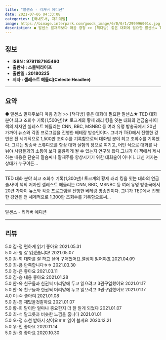 ```yaml
---
title: "말센스 - 리커버 에디션"
date: 2021-07-06 04:33:08
categories: [국내도서, 자기계발]
image: https://bimage.interpark.com/goods_image/6/0/0/1/299996001s.jpg
description: ● 말센스 말재주보다 마음 경청 >> [책다방] 좋은 대화에 필요한 말센스★ TED 대화 분야 최고 조회수 기록(1,500만)!★ 토크계의 황제 래리 킹을 잇는 대화의 연금술사!이 책의 저자인 셀레스트 헤들리는 CNN, BBC, MSNBC 등 여러 유명 방송국에서 20년 가까이 뉴스와
---
```


## **정보**

- **ISBN : 9791187165460**
- **출판사 : 스몰빅라이프**
- **출판일 : 20180225**
- **저자 : 셀레스트 헤들리(Celeste Headlee)**

------



## **요약**

●  말센스 말재주보다 마음 경청 >> [책다방] 좋은 대화에 필요한 말센스★ TED 대화 분야 최고 조회수 기록(1,500만)!★ 토크계의 황제 래리 킹을 잇는 대화의 연금술사!이 책의 저자인 셀레스트 헤들리는 CNN, BBC, MSNBC 등 여러 유명 방송국에서 20년 가까이 뉴스와 각종 프로그램을 진행한 베테랑 방송인이다. 그녀가 TED에서 진행한 강연은 전 세계적으로 1,500만 조회수를 기록함으로써 대화법 분야 최고 조회수를 기록했다. 그녀는 방송국 스튜디오를 항상 대화 실험의 장으로 여기고, 어떤 식으로 대화를 나눠야 사람들과의 소통이 보다 훌륭하게 될 수 있는지 연구해 왔다.그녀가 이 책에서 제시하는 내용은 단순히 말솜씨나 말재주를 향상시키기 위한 대화술이 아니다. 대신 저자는 상대가 누구이든...

------

TED 대화 분야 최고 조회수 기록(1,300만)!
토크계의 황제 래리 킹을 잇는 대화의 연금술사!이 책의 저자인 셀레스트 헤들리는 CNN, BBC, MSNBC 등 여러 유명 방송국에서 20년 가까이 뉴스와 각종 프로그램을 진행한 베테랑 방송인이다. 그녀가 TED에서 진행한 강연은 전 세계적으로 1,300만 조회수를 기록함으로써... 

------


말센스 - 리커버 에디션 

------


## **리뷰** 

5.0 김-정 편하게 읽기 좋아요 2021.05.31 <br/>5.0 서-영 잘 읽겠습니다! 2021.05.07 <br/>5.0 김-희 대화를 잘 하고 싶어 구매했어요.열심이 읽어야죠 2021.04.09 <br/>5.0 최-용 만족합니다ㅎㅎ 2021.03.30 <br/>5.0 정-은 좋아요 2021.03.11 <br/>5.0 김-승 내용 좋아요 2021.01.28 <br/>5.0 안-옥 친구들과 한권씩 머리맡에 두고 읽으려고 3권구입했어요 2021.01.17 <br/>5.0 안-옥 친구들과 한권씩 머리맡에 두고 읽으려고 3권구입했어요 2021.01.17 <br/>4.0 이-숙 좋아여 2021.01.08 <br/>5.0 김-영 재밌을것같아요 2021.01.07 <br/>5.0 황-희 말이란 얼마나 중요한지 더 잘 알게 되었다 2021.01.07 <br/>5.0 최-석 말그릇과 비슷한 느낌을 줍니다 2021.01.01 <br/>5.0 오-정 추천 받아서 샀어요ㅎㅎ 읽어 볼게요 2020.12.21 <br/>5.0 우-민 좋아요 2020.11.14 <br/>5.0 권-령 좋아요 2020.10.30 <br/>